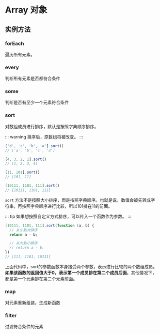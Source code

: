 

# Array 对象

## 实例方法

### forEach
遍历所有元素。

### every
判断所有元素是否都符合条件

### some
判断是否有至少一个元素符合条件

### sort
对数组成员进行排序，默认是按照字典顺序排序。

::: warning
排序后，原数组将被改变。
:::

```js
['d', 'c', 'b', 'a'].sort()
// ['a', 'b', 'c', 'd']

[4, 3, 2, 1].sort()
// [1, 2, 3, 4]

[11, 101].sort()
// [101, 11]

[10111, 1101, 111].sort()
// [10111, 1101, 111]
```

`sort` 方法不是按照大小排序，而是按照字典顺序。也就是说，数值会被先转成字符串，再按照字典顺序进行比较，所以101排在11的前面。

::: tip
如果想按照自定义方式排序，可以传入一个函数作为参数。
:::

```js
[10111, 1101, 111].sort(function (a, b) {
  // 从小到大排序
  return a - b;

  // 从大到小排序
  // return a - b;
})
// [111, 1101, 10111]
```

上面代码中，sort的参数函数本身接受两个参数，表示进行比较的两个数组成员。**如果该函数的返回值大于0，表示第一个成员排在第二个成员后面**。其他情况下，都是第一个元素排在第二个元素前面。


### map
对元素重新组装，生成新函数

### filter
过滤符合条件的元素